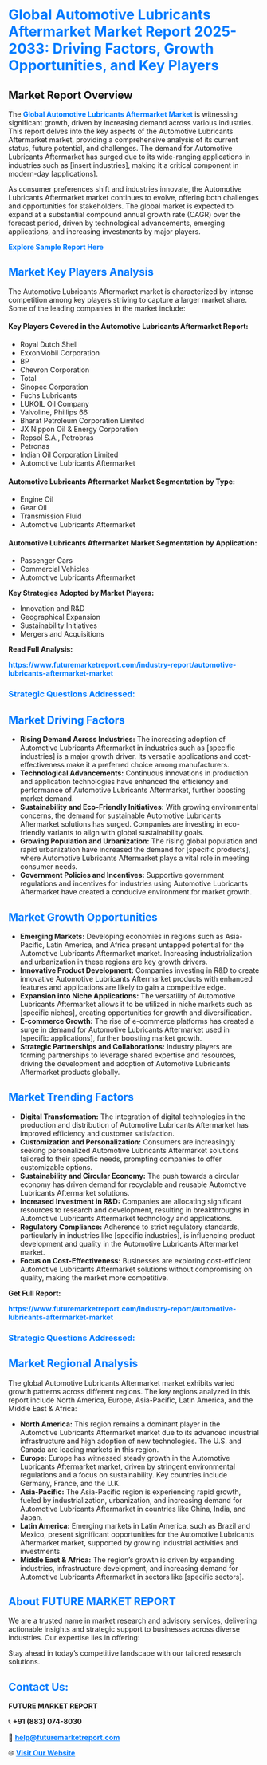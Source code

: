 <h1 style="color: #007BFF;">Global Automotive Lubricants Aftermarket Market Report 2025-2033: Driving Factors, Growth Opportunities, and Key Players</h1>

<section id="overview">
<h2>Market Report Overview</h2>
<p>The <a href="https://www.futuremarketreport.com/industry-report/automotive-lubricants-aftermarket-market" style="color: #007BFF; text-decoration: none;"><strong>Global Automotive Lubricants Aftermarket Market</strong></a> is witnessing significant growth, driven by increasing demand across various industries. This report delves into the key aspects of the Automotive Lubricants Aftermarket market, providing a comprehensive analysis of its current status, future potential, and challenges. The demand for Automotive Lubricants Aftermarket has surged due to its wide-ranging applications in industries such as [insert industries], making it a critical component in modern-day [applications].</p>
<p>As consumer preferences shift and industries innovate, the Automotive Lubricants Aftermarket market continues to evolve, offering both challenges and opportunities for stakeholders. The global market is expected to expand at a substantial compound annual growth rate (CAGR) over the forecast period, driven by technological advancements, emerging applications, and increasing investments by major players.</p>
</section>

<section id="overview">
<p><a href="https://www.futuremarketreport.com/request-sample/reportId=49226" style="color: #007BFF; text-decoration: none;"><strong>Explore Sample Report Here</strong></a></p>
</section>

<section id="key-players">
<h2 style="color: #007BFF;">Market Key Players Analysis</h2>
<p>The Automotive Lubricants Aftermarket market is characterized by intense competition among key players striving to capture a larger market share. Some of the leading companies in the market include:</p>
<h4>Key Players Covered in the Automotive Lubricants Aftermarket Report:</h4>
<ul><li>Royal Dutch Shell</li><li>ExxonMobil Corporation</li><li>BP</li><li>Chevron Corporation</li><li>Total</li><li>Sinopec Corporation</li><li>Fuchs Lubricants</li><li>LUKOIL Oil Company</li><li>Valvoline, Phillips 66</li><li>Bharat Petroleum Corporation Limited</li><li>JX Nippon Oil &amp; Energy Corporation</li><li>Repsol S.A., Petrobras</li><li>Petronas</li><li>Indian Oil Corporation Limited</li><li>Automotive Lubricants Aftermarket</li></ul>
<h4>Automotive Lubricants Aftermarket Market Segmentation by Type:</h4>
<ul><li>Engine Oil</li><li>Gear Oil</li><li>Transmission Fluid</li><li>Automotive Lubricants Aftermarket</li></ul>

<h4>Automotive Lubricants Aftermarket Market Segmentation by Application:</h4>
<ul><li>Passenger Cars</li><li>Commercial Vehicles</li><li>Automotive Lubricants Aftermarket</li></ul>
<p><strong>Key Strategies Adopted by Market Players:</strong></p>
<ul>
<li>Innovation and R&D</li>
<li>Geographical Expansion</li>
<li>Sustainability Initiatives</li>
<li>Mergers and Acquisitions</li>
</ul>
</section>

<section>
<p><strong>Read Full Analysis: </strong></p><a href="https://www.futuremarketreport.com/industry-report/automotive-lubricants-aftermarket-market" style="color: #007BFF; text-decoration: none;"><strong>https://www.futuremarketreport.com/industry-report/automotive-lubricants-aftermarket-market</strong></a>
<h3 style="color: #007BFF;">Strategic Questions Addressed:</h3>
</section>

<section id="driving-factors">
<h2 style="color: #007BFF;">Market Driving Factors</h2>
<ul>
<li><strong>Rising Demand Across Industries:</strong> The increasing adoption of Automotive Lubricants Aftermarket in industries such as [specific industries] is a major growth driver. Its versatile applications and cost-effectiveness make it a preferred choice among manufacturers.</li>
<li><strong>Technological Advancements:</strong> Continuous innovations in production and application technologies have enhanced the efficiency and performance of Automotive Lubricants Aftermarket, further boosting market demand.</li>
<li><strong>Sustainability and Eco-Friendly Initiatives:</strong> With growing environmental concerns, the demand for sustainable Automotive Lubricants Aftermarket solutions has surged. Companies are investing in eco-friendly variants to align with global sustainability goals.</li>
<li><strong>Growing Population and Urbanization:</strong> The rising global population and rapid urbanization have increased the demand for [specific products], where Automotive Lubricants Aftermarket plays a vital role in meeting consumer needs.</li>
<li><strong>Government Policies and Incentives:</strong> Supportive government regulations and incentives for industries using Automotive Lubricants Aftermarket have created a conducive environment for market growth.</li>
</ul>
</section>

<section id="growth-opportunities">
<h2 style="color: #007BFF;">Market Growth Opportunities</h2>
<ul>
<li><strong>Emerging Markets:</strong> Developing economies in regions such as Asia-Pacific, Latin America, and Africa present untapped potential for the Automotive Lubricants Aftermarket market. Increasing industrialization and urbanization in these regions are key growth drivers.</li>
<li><strong>Innovative Product Development:</strong> Companies investing in R&D to create innovative Automotive Lubricants Aftermarket products with enhanced features and applications are likely to gain a competitive edge.</li>
<li><strong>Expansion into Niche Applications:</strong> The versatility of Automotive Lubricants Aftermarket allows it to be utilized in niche markets such as [specific niches], creating opportunities for growth and diversification.</li>
<li><strong>E-commerce Growth:</strong> The rise of e-commerce platforms has created a surge in demand for Automotive Lubricants Aftermarket used in [specific applications], further boosting market growth.</li>
<li><strong>Strategic Partnerships and Collaborations:</strong> Industry players are forming partnerships to leverage shared expertise and resources, driving the development and adoption of Automotive Lubricants Aftermarket products globally.</li>
</ul>
</section>

<section id="trending-factors">
<h2 style="color: #007BFF;">Market Trending Factors</h2>
<ul>
<li><strong>Digital Transformation:</strong> The integration of digital technologies in the production and distribution of Automotive Lubricants Aftermarket has improved efficiency and customer satisfaction.</li>
<li><strong>Customization and Personalization:</strong> Consumers are increasingly seeking personalized Automotive Lubricants Aftermarket solutions tailored to their specific needs, prompting companies to offer customizable options.</li>
<li><strong>Sustainability and Circular Economy:</strong> The push towards a circular economy has driven demand for recyclable and reusable Automotive Lubricants Aftermarket solutions.</li>
<li><strong>Increased Investment in R&D:</strong> Companies are allocating significant resources to research and development, resulting in breakthroughs in Automotive Lubricants Aftermarket technology and applications.</li>
<li><strong>Regulatory Compliance:</strong> Adherence to strict regulatory standards, particularly in industries like [specific industries], is influencing product development and quality in the Automotive Lubricants Aftermarket market.</li>
<li><strong>Focus on Cost-Effectiveness:</strong> Businesses are exploring cost-efficient Automotive Lubricants Aftermarket solutions without compromising on quality, making the market more competitive.</li>
</ul>
</section>

<section>
<p><strong>Get Full Report: </strong></p><a href="https://www.futuremarketreport.com/industry-report/automotive-lubricants-aftermarket-market" style="color: #007BFF; text-decoration: none;"><strong>https://www.futuremarketreport.com/industry-report/automotive-lubricants-aftermarket-market</strong></a>
<h3 style="color: #007BFF;">Strategic Questions Addressed:</h3>
</section>


<section id="regional-analysis">
<h2 style="color: #007BFF;">Market Regional Analysis</h2>
<p>The global Automotive Lubricants Aftermarket market exhibits varied growth patterns across different regions. The key regions analyzed in this report include North America, Europe, Asia-Pacific, Latin America, and the Middle East & Africa:</p>
<ul>
<li><strong>North America:</strong> This region remains a dominant player in the Automotive Lubricants Aftermarket market due to its advanced industrial infrastructure and high adoption of new technologies. The U.S. and Canada are leading markets in this region.</li>
<li><strong>Europe:</strong> Europe has witnessed steady growth in the Automotive Lubricants Aftermarket market, driven by stringent environmental regulations and a focus on sustainability. Key countries include Germany, France, and the U.K.</li>
<li><strong>Asia-Pacific:</strong> The Asia-Pacific region is experiencing rapid growth, fueled by industrialization, urbanization, and increasing demand for Automotive Lubricants Aftermarket in countries like China, India, and Japan.</li>
<li><strong>Latin America:</strong> Emerging markets in Latin America, such as Brazil and Mexico, present significant opportunities for the Automotive Lubricants Aftermarket market, supported by growing industrial activities and investments.</li>
<li><strong>Middle East & Africa:</strong> The region’s growth is driven by expanding industries, infrastructure development, and increasing demand for Automotive Lubricants Aftermarket in sectors like [specific sectors].</li>
</ul>
</section>

<footer>
<h2 style="color: #007BFF;">About FUTURE MARKET REPORT</h2>
<p>We are a trusted name in market research and advisory services, delivering actionable insights and strategic support to businesses across diverse industries. Our expertise lies in offering:</p>

<p>Stay ahead in today’s competitive landscape with our tailored research solutions.</p>

<h2 style="color: #007BFF;">Contact Us:</h2>
<p><strong>FUTURE MARKET REPORT</strong></p>
<p>📞 <strong>+91 (883) 074-8030</strong></p>
<p>📧 <strong><a href="mailto:help@futuremarketreport.com" style="color: #007BFF;">help@futuremarketreport.com</a></strong></p>
<p>🌐 <strong><a href="https://www.futuremarketreport.com/" style="color: #007BFF;">Visit Our Website</a></strong></p>
</footer>